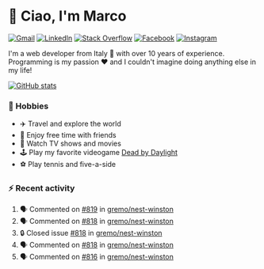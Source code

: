 # 👋 Ciao, I'm Marco

[![Gmail](https://img.shields.io/badge/Gmail-%23BB001B?style=flat-square&logo=gmail&logoColor=white)](mailto:gremo1982@gmail.com)
[![LinkedIn](https://img.shields.io/badge/LinkedIn-%230e76a8?style=flat-square&logo=linkedin)](https://www.linkedin.com/in/marco-polichetti)
[![Stack Overflow](https://img.shields.io/stackexchange/stackoverflow/r/220180?style=flat&logo=stackoverflow&label=Stack%20Overflow&color=%23F47F24)](https://stackoverflow.com/users/220180)
[![Facebook](https://img.shields.io/badge/-Facebook-%234267B2?style=flat-square&logo=facebook&logoColor=white)](https://www.facebook.com/marco.poliketti)
[![Instagram](https://img.shields.io/badge/-Instagram-%23C13584?style=flat-square&logo=instagram&logoColor=white)](https://www.instagram.com/marco.gremo)

I'm a web developer from Italy 🍕 with over 10 years of experience. Programming is my passion ❤️ and I couldn't imagine doing anything else in my life!

[![GitHub stats](https://github-readme-stats.vercel.app/api?username=gremo&show_icons=true&rank_icon=github&theme=transparent)](https://github.com/anuraghazra/github-readme-stats)

### 📅 Hobbies

- ✈️ Travel and explore the world
- 🍻 Enjoy free time with friends
- 🎥 Watch TV shows and movies
- 🕹️ Play my favorite videogame [Dead by Daylight](https://deadbydaylight.com)
- ⚽ Play tennis and five-a-side

### ⚡ Recent activity

<!--START_SECTION:activity-->
1. 🗣 Commented on [#819](https://github.com/gremo/nest-winston/pull/819#issuecomment-2121926866) in [gremo/nest-winston](https://github.com/gremo/nest-winston)
2. 🗣 Commented on [#818](https://github.com/gremo/nest-winston/issues/818#issuecomment-2108521596) in [gremo/nest-winston](https://github.com/gremo/nest-winston)
3. 🔒 Closed issue [#818](https://github.com/gremo/nest-winston/issues/818) in [gremo/nest-winston](https://github.com/gremo/nest-winston)
4. 🗣 Commented on [#818](https://github.com/gremo/nest-winston/issues/818#issuecomment-2108498871) in [gremo/nest-winston](https://github.com/gremo/nest-winston)
5. 🗣 Commented on [#816](https://github.com/gremo/nest-winston/pull/816#issuecomment-2107846526) in [gremo/nest-winston](https://github.com/gremo/nest-winston)
<!--END_SECTION:activity-->
